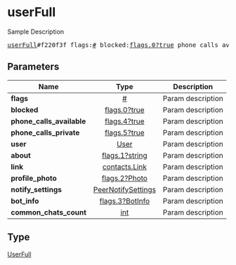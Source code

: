 # userFull

Sample Description

<pre>
<a href="../constructor/userFull.md">userFull</a>#f220f3f flags:<a href="../type/#.md">#</a> blocked:<a href="../type/flags.0?true.md">flags.0?true</a> phone_calls_available:<a href="../type/flags.4?true.md">flags.4?true</a> phone_calls_private:<a href="../type/flags.5?true.md">flags.5?true</a> user:<a href="../type/User.md">User</a> about:<a href="../type/flags.1?string.md">flags.1?string</a> link:<a href="../type/contacts.Link.md">contacts.Link</a> profile_photo:<a href="../type/flags.2?Photo.md">flags.2?Photo</a> notify_settings:<a href="../type/PeerNotifySettings.md">PeerNotifySettings</a> bot_info:<a href="../type/flags.3?BotInfo.md">flags.3?BotInfo</a> common_chats_count:<a href="../type/int.md">int</a> = <a href="../type/UserFull.md">UserFull</a>;
</pre>

## Parameters

| Name | Type | Description |
|------|:----:|-------------|
| **flags** | [#](../type/#.md) | Param description |
| **blocked** | [flags.0?true](../type/flags.0?true.md) | Param description |
| **phone_calls_available** | [flags.4?true](../type/flags.4?true.md) | Param description |
| **phone_calls_private** | [flags.5?true](../type/flags.5?true.md) | Param description |
| **user** | [User](../type/User.md) | Param description |
| **about** | [flags.1?string](../type/flags.1?string.md) | Param description |
| **link** | [contacts.Link](../type/contacts.Link.md) | Param description |
| **profile_photo** | [flags.2?Photo](../type/flags.2?Photo.md) | Param description |
| **notify_settings** | [PeerNotifySettings](../type/PeerNotifySettings.md) | Param description |
| **bot_info** | [flags.3?BotInfo](../type/flags.3?BotInfo.md) | Param description |
| **common_chats_count** | [int](../type/int.md) | Param description |

## Type

[UserFull](../type/UserFull.md)
